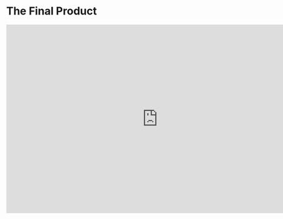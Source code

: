 # The Final Product


<div align="center">
    <iframe width="800" height="500" 
        src="https://www.youtube.com/embed/nLpGi665vC0" 
        title="The Final Product - Controlling a Robot with Your Eyes!" 
        frameborder="0" 
        allow="accelerometer; autoplay; clipboard-write; encrypted-media; gyroscope; picture-in-picture" 
        allowfullscreen>
    </iframe>
</div>
